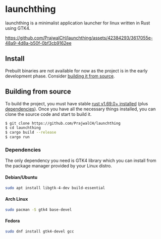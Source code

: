 # launchthing

launchthing is a minimalist application launcher for linux written in Rust using GTK4.

https://github.com/PrajwalCH/launchthing/assets/42384293/3617055e-48a9-4d8a-b50f-0bf3cb9162ee

## Install

Prebuilt binaries are not available for now as the project is in the early development phase.
Consider [building it from source](#building-from-source).

## Building from source

To build the project, you must have stable [rust v1.69.0+ installed](https://www.rust-lang.org/tools/install)
(plus [dependencies](#dependencies)).
Once you have all the necessary things installed, you can clone the source code and start to build it.

```sh
$ git clone https://github.com/PrajwalCH/launchthing
$ cd launchthing
$ cargo build --release
$ cargo run
```

### Dependencies

The only dependency you need is GTK4 library which you can install from the package manager provided by your Linux
distro.

#### Debian/Ubuntu

```sh
sudo apt install libgtk-4-dev build-essential
```

#### Arch Linux

```sh
sudo pacman -S gtk4 base-devel
```

#### Fedora

```sh
sudo dnf install gtk4-devel gcc
```
